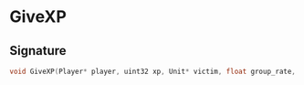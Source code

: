 # GiveXP

## Signature

```cpp
void GiveXP(Player* player, uint32 xp, Unit* victim, float group_rate, bool use_group_rate)
```
